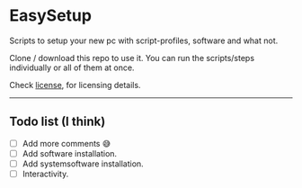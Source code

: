 # EasySetup
Scripts to setup your new pc with script-profiles, software and what not.

Clone / download this repo to use it. You can run the scripts/steps individually or all of them at once.

Check [license](License.md), for licensing details.

----------------------
## Todo list (I think)
- [  ] Add more comments :sweat_smile:
- [  ] Add software installation.
- [  ] Add systemsoftware installation.
- [  ] Interactivity.

